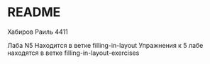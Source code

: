 # README

Хабиров Раиль 4411

Лаба N5 Находится в ветке filling-in-layout
Упражнения к 5 лабе находятся в ветке filling-in-layout-exercises
